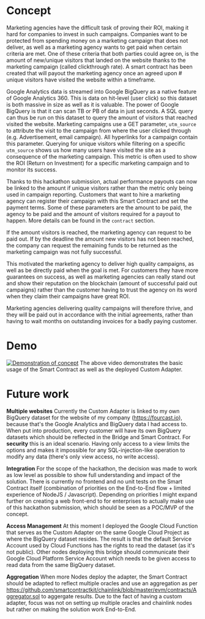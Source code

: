 # Concept
Marketing agencies have the difficult task of proving their ROI, making it hard for companies to invest in such campaigns. Companies want to be protected from spending money on a marketing campaign that does not deliver, as well as a marketing agency wants to get paid when certain criteria are met. One of these criteria that both parties could agree on, is the amount of new/unique visitors that landed on the website thanks to the marketing campaign (called clickthrough rate). A smart contract has been created that will payout the marketing agency once an agreed upon # unique visitors have visited the website within a timeframe.

Google Analytics data is streamed into Google BigQuery as a native feature of Google Analytics 360. This is data on hit-level (user click) so this dataset is both massive in size as well as it is valuable. The power of Google BigQuery is that it can scan TB or PB of data in just seconds. A SQL query can thus be run on this dataset to query the amount of visitors that reached visited the website. Marketing campaigns use a GET parameter, `utm_source` to attribute the visit to the campaign from where the user clicked through (e.g. Advertisement, email campaign). All hyperlinks for a campaign contain this parameter. Querying for unique visitors while filtering on a specific `utm_source` shows us how many users have visited the site as a consequence of the marketing campaign. This metric is often used to show the ROI (Return on Investment) for a specific marketing campaign and to monitor its success. 

Thanks to this hackathon submission, actual performance payouts can now be linked to the amount if unique visitors rather than the metric only being used in campaign reporting. Customers that want to hire a marketing agency can register their campaign with this Smart Contract and set the payment terms. Some of these parameters are the amount to be paid, the agency to be paid and the amount of visitors required for a payout to happen. More details can be found in the `contract` section.

If the amount visitors is reached, the marketing agency can request to be paid out. If by the deadline the amount new visitors has not been reached, the company can request the remaining funds to be returned as the marketing campaign was not fully successful.

This motivated the marketing agency to deliver high quality campaigns, as well as be directly paid when the goal is met. For customers they have more guarantees on success, as well as marketing agencies can really stand out and show their reputation on the blockchain (amount of successful paid out campaigns) rather than the customer having to trust the agency on its word when they claim their campaigns have great ROI.

Marketing agencies delivering quality campaigns will therefore thrive, and they will be paid out in accordance with the initial agreements, rather than having to wait months on outstanding invoices for a badly paying customer.

# Demo

[![Demonstration of concept](https://img.youtube.com/vi/iKxMRBbYoss/0.jpg)](https://www.youtube.com/watch?v=iKxMRBbYoss)
The above video demonstrates the basic usage of the Smart Contract as well as the deployed Custom Adapter.

# Future work
**Multiple websites** Currently the Custom Adapter is linked to my own BigQuery dataset for the website of my company (https://fourcast.io), because that's the Google Analytics and BigQuery data I had access to. When put into production, every customer will have its own BigQuery datasets which should be reflected in the Bridge and Smart Contract. For **security** this is an ideal scenario. Having only access to a view limits the options and makes it impossible for any SQL-injection-like operation to modify any data (there's only view access, no write access). 

**Integration** For the scope of the hackathon, the decision was made to work as low level as possible to show full understanding and impact of the solution. There is currently no frontend and no unit tests on the Smart Contract itself (combination of priorities on the End-to-End flow + limited experience of NodeJS / Javascript). Depending on priorities I might expand further on creating a web front-end to for enterprises to actually make use of this hackathon submission, which should be seen as a POC/MVP of the concept.

**Access Management** At this moment I deployed the Google Cloud Function that serves as the Custom Adapter on the same Google Cloud Project as where the BigQuery dataset resides. The result is that the default Service Account used by Cloud Functions has the rights to read the dataset (as it's not public). Other nodes deploying this bridge should communicate their Google Cloud Platform Service Account which needs to be given access to read data from the same BigQuery dataset.

**Aggregation** When more Nodes deploy the adapter, the Smart Contract should be adapted to reflect multiple oracles and use an aggregation as per https://github.com/smartcontractkit/chainlink/blob/master/evm/contracts/Aggregator.sol to aggergate results. Due to the fact of having a custom adapter, focus was not on setting up multiple oracles and chainlink nodes but rather on making the solution work End-to-End.
